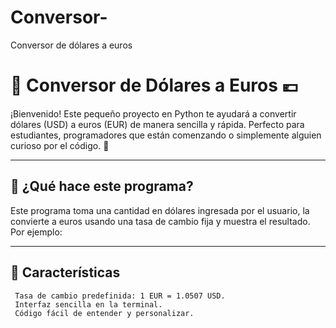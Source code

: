 # Conversor-
Conversor de dólares a euros


# 💸 Conversor de Dólares a Euros 💶  

¡Bienvenido! Este pequeño proyecto en Python te ayudará a convertir dólares (USD) a euros (EUR) de manera sencilla y rápida. Perfecto para estudiantes, programadores que están comenzando o simplemente alguien curioso por el código. 🚀  

---

## 📜 ¿Qué hace este programa?  
Este programa toma una cantidad en dólares ingresada por el usuario, la convierte a euros usando una tasa de cambio fija y muestra el resultado.  
Por ejemplo:  


---


## 🌟 Características
     Tasa de cambio predefinida: 1 EUR = 1.0507 USD.
     Interfaz sencilla en la terminal.
     Código fácil de entender y personalizar.

